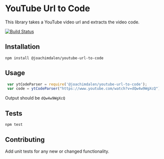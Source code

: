 YouTube Url to Code
=========

This library takes a YouTube video url and extracts the video code.

[![Build Status](https://travis-ci.org/joachimdalen/youtube-url-to-code.svg?branch=master)](https://travis-ci.org/joachimdalen/youtube-url-to-code)
## Installation

  `npm install @joachimdalen/youtube-url-to-code`

## Usage

   ```javascript
    var ytCodeParser = require('@joachimdalen/youtube-url-to-code');
    var code = ytCodeParser("https://www.youtube.com/watch?v=dQw4w9WgXcQ");
   ```
  
  
  Output should be `dQw4w9WgXcQ`


## Tests

  `npm test`

## Contributing
 Add unit tests for any new or changed functionality.